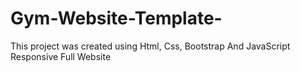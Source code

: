 # Gym-Website-Template-
This project was created using Html, Css, Bootstrap And JavaScript
Responsive Full Website
